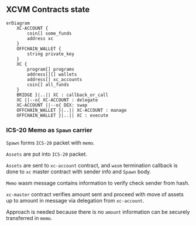 
## XCVM Contracts state


```mermaid
erDiagram
    XC-ACCOUNT {        
        coin[] some_funds
        address xc
    }
    OFFCHAIN_WALLET {
        string private_key
    }
    XC {
        program[] programs
        address[][] wallets
        address[] xc_accounts  
        coin[] all_funds
    }
    BRIDGE }|..|| XC : callback_or_call
    XC ||--o{ XC-ACCOUNT : delegate
    XC-ACCOUNT ||--o{ DEX: swap
    OFFCHAIN_WALLET }|..|| XC-ACCOUNT : manage
    OFFCHAIN_WALLET }|..|| XC : execute  
```

### ICS-20 Memo as `Spawn` carrier

`Spawn` forms `ICS-20` packet with `memo`.

`Assets` are put into `ICS-20` packet.

`Assets` are sent to `xc-account` contract, and  `wasm` termination callback is done to `xc` master contract with sender info and `Spawn` body.

`Memo` wasm message contains information to verify check sender from hash. 

`xc-master` contract verifies amount sent and proceed with move of assets up to amount in message via delegation from `xc-account`. 

Approach is needed because there is no `amount` information can be securely transferred in `memo`.